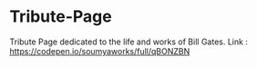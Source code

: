 # Tribute-Page
Tribute Page dedicated to the life and works of Bill Gates.
Link : https://codepen.io/soumyaworks/full/qBONZBN
